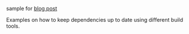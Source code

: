 sample for [blog post](todo)

Examples on how to keep dependencies up to date using different build tools.